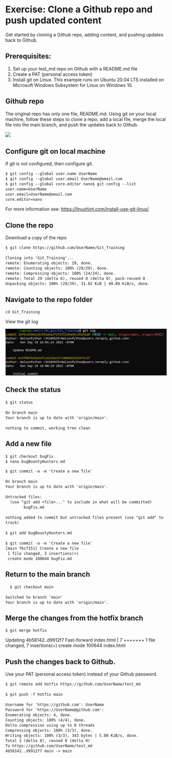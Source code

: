 # Exercise: Clone a Github repo and push updated content

Get started by cloning a Github repo, adding content, and pushing updates back to Github.

## Prerequisites: 

1. Set up your test_md repo on Github with a README.md file
2. Create a PAT (personal access token)
3. Install git on Linux.  This example runs on Ubuntu 20.04 LTS installed on Microsoft Windows Subsystem for Linux on Windows 10.

## Github repo

The original repo has only one file, README.md.   Using git on your local machine, follow these steps to clone a repo, add a local file, merge the local file into the main branch, and push the updates back to Github.

![](Git_training.png)

## Configure git on local machine
If git is not configured, then configure git.

```
$ git config --global user.name UserName
$ git config --global user.email UserName@email.com
$ git config --global core.editor nano$ git config --list
user.name=UserName
user.email=UserName@email.com
core.editor=nano
```
For more information see:  https://linuxhint.com/install-use-git-linux/

## Clone the repo

Download a copy of the repo

```
$ git clone https://github.com/UserName/Git_Training

Cloning into 'Git_Training'...
remote: Enumerating objects: 29, done.
remote: Counting objects: 100% (29/29), done.
remote: Compressing objects: 100% (24/24), done.
remote: Total 29 (delta 6), reused 0 (delta 0), pack-reused 0
Unpacking objects: 100% (29/29), 31.02 KiB | 49.00 KiB/s, done.
```

## Navigate to the repo folder

``` 
cd Git_Training
```

View the git log

![Git log](images/log.png)


## Check the status

```
$ git status

On branch main
Your branch is up to date with 'origin/main'.

nothing to commit, working tree clean
```

## Add a new file

```
$ git checkout bugFix
$ nano bugBountyHunters.md
```

```
$ git commit -a -m 'Create a new file'

On branch main
Your branch is up to date with 'origin/main'.

Untracked files:
  (use "git add <file>..." to include in what will be committed)
        bugFix.md

nothing added to commit but untracked files present (use "git add" to track)

$ git add bugBountyHunters.md

$ git commit -a -m 'Create a new file'
[main f6cf151] Create a new file
 1 file changed, 3 insertions(+)
 create mode 100644 bugFix.md
```

## Return to the main branch

```
  $ git checkout main

Switched to branch 'main'
Your branch is up to date with 'origin/main'.
```
  
## Merge the changes from the hotfix branch

```  
$ git merge hotfix
```
  
Updating 4b58142..d9912f7
Fast-forward
index.html | 7 +++++++
1 file changed, 7 insertions(+)
create mode 100644 index.html

## Push the changes back to Github.

  Use your PAT (personal access token) instead of your Github password.

```
$ git remote add hotfix https://github.com/UserName/test_md

$ git push -f hotfix main

Username for 'https://github.com': UserName
Password for 'https://UserName@github.com':
Enumerating objects: 4, done.
Counting objects: 100% (4/4), done.
Delta compression using up to 8 threads
Compressing objects: 100% (3/3), done.
Writing objects: 100% (3/3), 343 bytes | 5.00 KiB/s, done.
Total 3 (delta 0), reused 0 (delta 0)
To https://github.com/UserName/test_md
4b58142..d9912f7 main -> main
```
